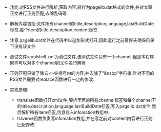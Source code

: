 - 功能:对RSS文件进行解析,获取内容,转存为pagelib.dat格式的文件,并对文章正文进行正则匹配,去除乱码等

- 解析内容包括:文件所有channel的titile,description,language,lastBuildDate标签,每个item的title,description,content标签.

- 注意:pagelib.dat文件在代码中以追加形式打开,因此运行之前最好先确保目录下没有该文件

- 测试文件:coolshell.xml为测试文件,该测试文件只有一个channel,但是本程序同样可以对多个channel的文件进行解析

- 正则匹配只做了除去<>尖括号内的内容,并去除了"&nsbp"字符串,针对不同的RSS文件需要对replace函数进行一定的修改.

- 实现原理:
    - translate函数打开xml文件,解析里面的所有channel标签和每个channel下的titile,description,language,lastBuildDate标签,写入pagelib.dat文件,然后解析所有item标签,信息存入infomation数组中.
    - traverse函数负责写infomation数组,并在写之前对content内容进行正则匹配修改.

